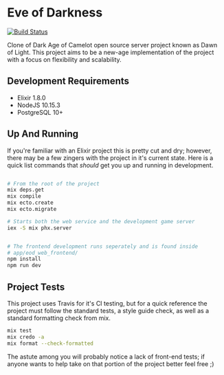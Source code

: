 # Eve of Darkness

[![Build Status](https://travis-ci.org/Eve-of-Darkness/eve-of-darkness.svg?branch=master)](https://travis-ci.org/Eve-of-Darkness/eve-of-darkness)

Clone of Dark Age of Camelot open source server project known as Dawn of Light.  This
project aims to be a new-age implementation of the project with a focus on
flexibility and scalability.

## Development Requirements

 * Elixir 1.8.0
 * NodeJS 10.15.3
 * PostgreSQL 10+

## Up And Running

If you're familiar with an Elixir project this is pretty cut and dry; however,
there may be a few zingers with the project in it's current state.  Here is a
quick list commands that _should_ get you up and running in development.

```bash

# From the root of the project
mix deps.get
mix compile
mix ecto.create
mix ecto.migrate

# Starts both the web service and the development game server
iex -S mix phx.server
```

```bash

# The frontend development runs seperately and is found inside
# app/eod_web_frontend/
npm install
npm run dev
```

## Project Tests

This project uses Travis for it's CI testing, but for a quick reference the
project must follow the standard tests, a style guide check, as well as a
standard formatting check from mix.

```bash
mix test
mix credo -a
mix format --check-formatted
```

The astute among you will probably notice a lack of front-end tests; if anyone
wants to help take on that portion of the project better feel free ;)
